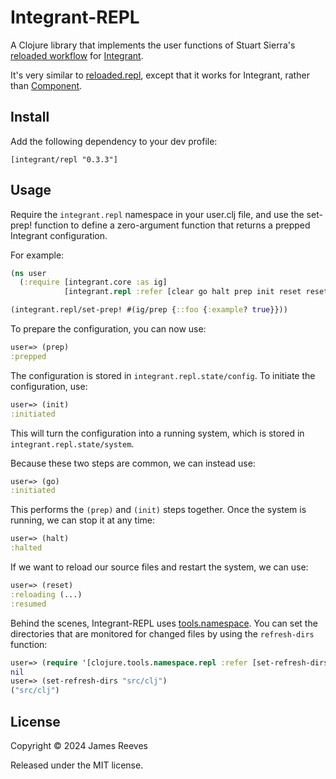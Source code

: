 # Integrant-REPL

A Clojure library that implements the user functions of Stuart Sierra's
[reloaded workflow][] for [Integrant][].

It's very similar to [reloaded.repl][], except that it works for
Integrant, rather than [Component][].

[reloaded workflow]: https://cognitect.com/blog/2013/06/04/clojure-workflow-reloaded
[integrant]: https://github.com/weavejester/integrant
[reloaded.repl]: https://github.com/weavejester/reloaded.repl
[component]: https://github.com/stuartsierra/component

## Install

Add the following dependency to your dev profile:

    [integrant/repl "0.3.3"]

## Usage

Require the `integrant.repl` namespace in your user.clj file, and use
the set-prep! function to define a zero-argument function that returns
a prepped Integrant configuration.

For example:

```clojure
(ns user
  (:require [integrant.core :as ig]
            [integrant.repl :refer [clear go halt prep init reset reset-all]]))

(integrant.repl/set-prep! #(ig/prep {::foo {:example? true}}))
```

To prepare the configuration, you can now use:

```clojure
user=> (prep)
:prepped
```

The configuration is stored in `integrant.repl.state/config`. To
initiate the configuration, use:

```clojure
user=> (init)
:initiated
```

This will turn the configuration into a running system, which is
stored in `integrant.repl.state/system`.

Because these two steps are common, we can instead use:

```clojure
user=> (go)
:initiated
```

This performs the `(prep)` and `(init)` steps together. Once the
system is running, we can stop it at any time:

```clojure
user=> (halt)
:halted
```

If we want to reload our source files and restart the system, we can
use:

```clojure
user=> (reset)
:reloading (...)
:resumed
```

Behind the scenes, Integrant-REPL uses [tools.namespace][]. You can
set the directories that are monitored for changed files by using the
`refresh-dirs` function:

```clojure
user=> (require '[clojure.tools.namespace.repl :refer [set-refresh-dirs]])
nil
user=> (set-refresh-dirs "src/clj")
("src/clj")
```

[tools.namespace]: https://github.com/clojure/tools.namespace/


## License

Copyright © 2024 James Reeves

Released under the MIT license.
